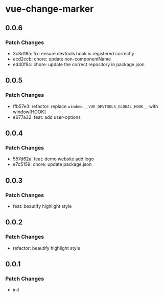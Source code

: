 # vue-change-marker

## 0.0.6

### Patch Changes

- 3c8d18a: fix: ensure devtools hook is registered correctly
- ecd2ccb: chore: update non-componentName
- ed40f9c: chore: update the correct repository in package.json

## 0.0.5

### Patch Changes

- ffb57e3: refactor: replace `window.__VUE_DEVTOOLS_GLOBAL_HOOK__` with window[HOOK]
- e677a32: feat: add user-options

## 0.0.4

### Patch Changes

- 557d62a: feat: demo website add logo
- e7c5159: chore: update package.json

## 0.0.3

### Patch Changes

- feat: beautify highlight style

## 0.0.2

### Patch Changes

- refactor: beautify highlight style

## 0.0.1

### Patch Changes

- init
